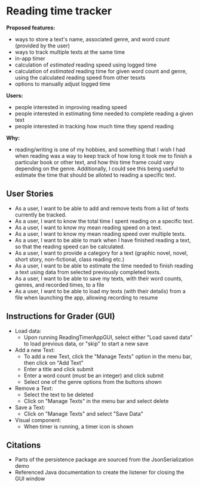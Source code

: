 
# Reading time tracker

**Proposed features:**
- ways to store a text's name, associated genre, and
word count (provided by the user)
- ways to track multiple texts at the same time
- in-app timer
- calculation of *estimated* reading speed using logged time
- calculation of *estimated* reading time for given word count and genre, using
the calculated reading speed from other tesxts
- options to manually adjust logged time

**Users:**

- people interested in improving reading speed
- people interested in estimating time needed to complete
reading a given text
- people interested in tracking how much time they spend reading

**Why:**

* reading/writing is one of my hobbies, and something that I wish
I had when reading was a way to keep track of how long it took me to finish
a particular book or other text, and how this time frame could vary depending on the genre.
Additionally, I could see this being useful to estimate the time that should be alloted
to reading a specific text.

## User Stories

- As a user, I want to be able to add and 
remove texts from a list of texts currently be tracked.
- As a user, I want to know the total time I spent reading
on a specific text.
- As a user, I want to know my mean reading speed on a text.
- As a user, I want to know my mean reading
speed over multiple texts.
- As a user, I want to be able to mark when I have finished reading
a text, so that the reading speed can be calculated.
- As a user, I want to provide a category for a text
(graphic novel, novel, short story, non-fictional, class reading etc.)
- As a user, I want to be able to estimate the time 
needed to finish reading a text using data 
from selected previously completed texts.
- As a user, I want to be able to save my texts, with their word counts, genres, and recorded times, to a file
- As a user, I want to be able to load my texts (with their details) from a file when launching the app, allowing
recording to resume


## Instructions for Grader (GUI)
- Load data:
  - Upon running ReadingTimerAppGUI, select either "Load saved data" to load previous data, or "skip" to start a new 
  save
- Add a new Text:
  - To add a new Text, click the "Manage Texts" option in the menu bar, then 
  click on "Add Text"
  - Enter a title and click submit
  - Enter a word count (must be an integer) and click submit
  - Select one of the genre options from the buttons shown
- Remove a Text:
  - Select the text to be deleted
  - Click on "Manage Texts" in the menu bar and select delete
- Save a Text:
  - Click on "Manage Texts" and select "Save Data"
- Visual component:
    - When timer is running, a timer icon is shown

## Citations

- Parts of the persistence package are sourced from the JsonSerialization demo
- Referenced Java documentation to create the listener for closing the GUI window